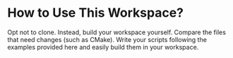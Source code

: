 # How to Use This Workspace?

Opt not to clone. Instead, build your workspace yourself. Compare the files that need changes (such as CMake). Write your scripts following the examples provided here and easily build them in your workspace.

